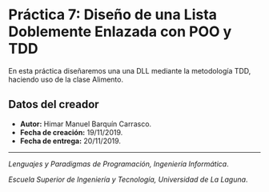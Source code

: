 # Práctica 7: Diseño de una Lista Doblemente Enlazada con POO y TDD
En esta práctica diseñaremos una una DLL mediante la metodología TDD, haciendo uso de la clase Alimento.

## Datos del creador
* **Autor:** Himar Manuel Barquín Carrasco.
* **Fecha de creación:** 19/11/2019.
* **Fecha de entrega:** 20/11/2019.


------------

*Lenguajes y Paradigmas de Programación, Ingeniería Informática*.

*Escuela Superior de Ingeniería y Tecnología, Universidad de La Laguna*.
